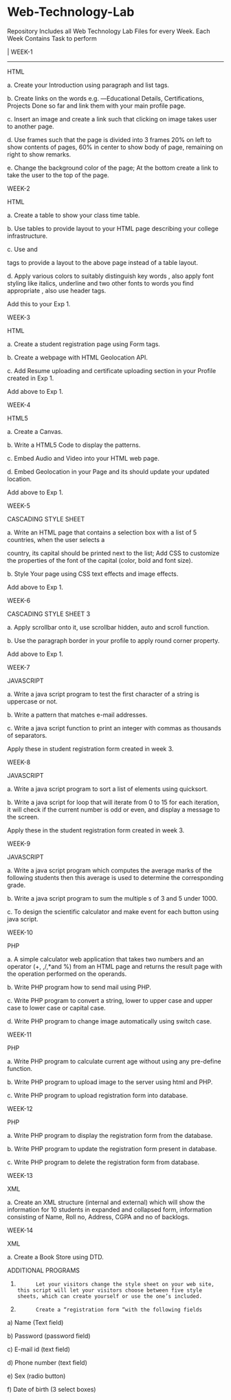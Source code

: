 # Web-Technology-Lab
Repository Includes all Web Technology Lab Files for every Week.
Each Week Contains Task to perform


 
| WEEK-1                                                                                         
_________________________________________________________________________________________________
 

HTML

a.      Create your Introduction using paragraph and list tags.

b.     Create links on the words e.g. ―Educational Details, Certifications, Projects Done so far and link them with your main profile page.

c.      Insert an image and create a link such that clicking on image takes user to another page.

d.     Use frames such that the page is divided into 3 frames 20% on left to show contents of pages, 60% in center to show body of page, remaining on right to show remarks.

e.      Change the background color of the page; At the bottom create a link to take the user to the top of the page.

 

WEEK-2

 

HTML

a.     Create a table to show your class time table.

b.     Use tables to provide layout to your HTML page describing your college infrastructure.

c.     Use <span> and <div> tags to provide a layout to the above page instead of a table layout.

d.     Apply various colors to suitably distinguish key words , also apply font styling like italics, underline and two other fonts to words you find appropriate , also use header tags.

 

Add this to your Exp 1.

 

WEEK-3

 

HTML

a.      Create a student registration page using Form tags.

b.     Create a webpage with HTML Geolocation API.

c.      Add Resume uploading and certificate uploading section in your Profile created in Exp 1.

 

Add above to Exp 1.

 

WEEK-4

 

HTML5

a.     Create a Canvas.

b.     Write a HTML5 Code to display the patterns.







	


 
 

 

 


c.     Embed Audio and Video into your HTML web page.

d.     Embed Geolocation in your Page and its should update your updated location.

 

Add above to Exp 1.

 

WEEK-5

 

CASCADING STYLE SHEET

a.     Write an HTML page that contains a selection box with a list of 5 countries, when the user selects a

country, its capital should be printed next to the list; Add CSS to customize the properties of the font of the capital (color, bold and font size).

b.     Style Your page using CSS text effects and image effects.

 

Add above to Exp 1.

 

WEEK-6

CASCADING STYLE SHEET 3

a.     Apply scrollbar onto it, use scrollbar hidden, auto and scroll function.

b.     Use the paragraph border in your profile to apply round corner property.

 

Add above to Exp 1.

WEEK-7

 

JAVASCRIPT

a.      Write a java script program to test the first character of a string is uppercase or not.

b.     Write a pattern that matches e-mail addresses.

c.      Write a java script function to print an integer with commas as thousands of separators.

 

Apply these in student registration form created in week 3.

 

WEEK-8

 

JAVASCRIPT

a.      Write a java script program to sort a list of elements using quicksort.

b.     Write a java script for loop that will iterate from 0 to 15 for each iteration, it will check if the current number is odd or even, and display a message to the screen.

 

Apply these in the student registration form created in week 3.

 

WEEK-9

 

JAVASCRIPT

a.      Write a java script program which computes the average marks of the following students then this average is used to determine the corresponding grade.

b.     Write a java script program to sum the multiple s of 3 and 5 under 1000.

c.      To design the scientific calculator and make event for each button using java script.

 

WEEK-10

 

PHP

a.     A simple calculator web application that takes two numbers and an operator (+, ,/,*and %) from an HTML page and returns the result page with the operation performed on the operands.

b.     Write PHP program how to send mail using PHP.

c.     Write PHP program to convert a string, lower to upper case and upper case to lower case or capital case.

d.     Write PHP program to change image automatically using switch case.

 

WEEK-11

 

PHP

a.     Write PHP program to calculate current age without using any pre-define function.

b.     Write PHP program to upload image to the server using html and PHP.

c.     Write PHP program to upload registration form into database.

WEEK-12

PHP

a.     Write PHP program to display the registration form from the database.

b.     Write PHP program to update the registration form present in database.

c.     Write PHP program to delete the registration form from database.

WEEK-13

XML

a.     Create an XML structure (internal and external) which will show the information for 10 students in expanded and collapsed form, information consisting of Name, Roll no, Address, CGPA and no of backlogs.

WEEK-14

XML

a.     Create a Book Store using DTD.

ADDITIONAL PROGRAMS

 

1.           Let your visitors change the style sheet on your web site, this script will let your visitors choose between five style sheets, which can create yourself or use the one’s included.

 

2.           Create a “registration form “with the following fields

a)   Name (Text field)

b)  Password (password field)

c)   E-mail id (text field)

d)  Phone number (text field)

e)   Sex (radio button)

f)   Date of birth (3 select boxes)
